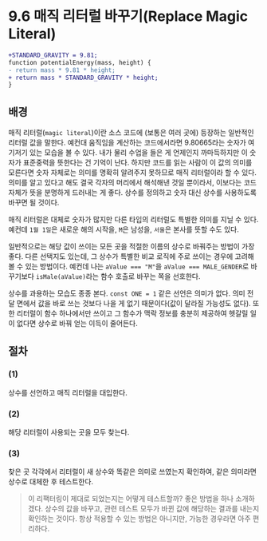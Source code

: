 # 9.6 매직 리터럴 바꾸기(Replace Magic Literal)
``` diff
+STANDARD_GRAVITY = 9.81;
function potentialEnergy(mass, height) {
- return mass * 9.81 * height;
+ return mass * STANDARD_GRAVITY * height;
}
```
## 배경
매직 리터럴(`magic literal`)이란 소스 코드에 (보통은 여러 곳에) 등장하는 일반적인 리터럴 값을 말한다. 예컨대 움직임을 계산하는 코드에서라면 9.80665라는 숫자가 여기저기 있는 모습을 볼 수 있다. 내가 물리 수업을 들은 게 언제인지 까마득하지만 이 숫자가 표준중력을 뜻한다는 건 기억이 난다. 하지만 코드를 읽는 사람이 이 값의 의미를 모른다면 숫자 자체로는 의미를 명확히 알려주지 못하므로 매직 리터럴이라 할 수 있다. 의미를 알고 있다고 해도 결국 각자의 머리에서 해석해낸 것일 뿐이라서, 이보다는 코드 자체가 뜻을 분명하게 드러내는 게 좋다. 상수를 정의하고 숫자 대신 상수를 사용하도록 바꾸면 될 것이다.

매직 리터럴은 대체로 숫자가 많지만 다른 타입의 리터럴도 특별한 의미를 지닐 수 있다. 예컨데 `1월 1일`은 새로운 해의 시작을, `M`은 남성을, `서울`은 본사를 뜻할 수도 있다.

일반적으로는 해당 값이 쓰이는 모든 곳을 적절한 이름의 상수로 바꿔주는 방법이 가장 좋다. 다른 선택지도 있는데, 그 상수가 특별한 비교 로직에 주로 쓰이는 경우에 고려해볼 수 있는 방법이다. 예컨데 나는 `aValue === "M"`을 `aValue === MALE_GENDER`로 바꾸기보다 `isMale(aValue)`라는 함수 호출로 바꾸는 쪽을 선호한다.

상수를 과용하는 모습도 종종 본다. `const ONE = 1` 같은 선언은 의미가 없다. 의미 전달 면에서 값을 바로 쓰는 것보다 나을 게 없기 때문이다(값이 달라질 가능성도 없다). 또한 리터럴이 함수 하나에서만 쓰이고 그 함수가 맥락 정보를 충분히 제공하여 헷갈릴 일이 없다면 상수로 바꿔 얻는 이득이 줄어든다.
## 절차
### (1)
상수를 선언하고 매직 리터럴을 대입한다.
### (2)
해당 리터럴이 사용되는 곳을 모두 찾는다.
### (3)
찾은 곳 각각에서 리터럴이 새 상수와 똑같은 의미로 쓰였는지 확인하여, 같은 의미라면 상수로 대체한 후 테스트한다.

> 이 리팩터링이 제대로 되었는지는 어떻게 테스트할까? 좋은 방법을 하나 소개하겠다. 상수의 값을 바꾸고, 관련 테스트 모두가 바뀐 값에 해당하는 결과를 내는지 확인하는 것이다. 항상 적용할 수 있는 방법은 아니지만, 가능한 경우라면 아주 편리하다.